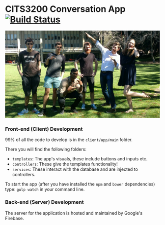 # CITS3200 Conversation App [![Build Status](https://travis-ci.org/jackrobertscott/cits3200-conversation-app.svg?branch=stage)](https://travis-ci.org/jackrobertscott/cits3200-conversation-app)

![Team](https://raw.githubusercontent.com/jackrobertscott/cits3200-conversation-app/stage/TEAM.jpg)

### Front-end (Client) Development

99% of all the code to develop is in the `client/app/main` folder.

There you will find the following folders:
* `templates`: The app's visuals, these include buttons and inputs etc.
* `controllers`: These give the templates functionality!
* `services`: These interact with the database and are injected to controllers.

To start the app (after you have installed the `npm` and `bower` dependencies) type: `gulp watch` in your command line.

### Back-end (Server) Development

The server for the application is hosted and maintained by Google's Firebase.
